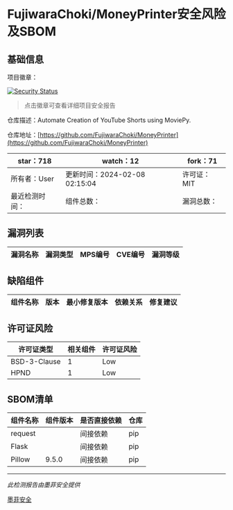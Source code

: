 # FujiwaraChoki/MoneyPrinter安全风险及SBOM

## 基础信息

项目徽章：

[![Security Status](https://www.murphysec.com/platform3/v31/badge/1755294207042654208.svg)](https://www.murphysec.com/console/report/1754937188750864384/1755294207042654208)

> 点击徽章可查看详细项目安全报告

仓库描述：Automate Creation of YouTube Shorts using MoviePy.

仓库地址：[https://github.com/FujiwaraChoki/MoneyPrinter](https://github.com/FujiwaraChoki/MoneyPrinter)

| star：718 | watch：12 | fork：71 |
| ----------- | -------------- | ------------ |
| 所有者：User | 更新时间：2024-02-08 02:15:04 | 许可证：MIT |
| 最近检测时间： | 组件总数： | 漏洞总数： |




## 漏洞列表

| 漏洞名称 | 漏洞类型 | MPS编号 | CVE编号 | 漏洞等级 |
| ------- | ------ | ------- | ------ | ----- |





## 缺陷组件

| 组件名称 | 版本 | 最小修复版本 | 依赖关系 | 修复建议 |
| -------- | ---- | ------------ | -------- | -------- |





## 许可证风险

| 许可证类型 | 相关组件 | 许可证风险 |
| ---------- | -------- | ---------- |
|BSD-3-Clause|1|Low|
|HPND|1|Low|




## SBOM清单

| 组件名称 | 组件版本 | 是否直接依赖 | 仓库 |
| -------- | -------- | ------------ | ---- |
|request||间接依赖|pip|
|Flask||间接依赖|pip|
|Pillow|9.5.0|间接依赖|pip|


------

*此检测报告由墨菲安全提供*

[墨菲安全](www.murphysec.com)